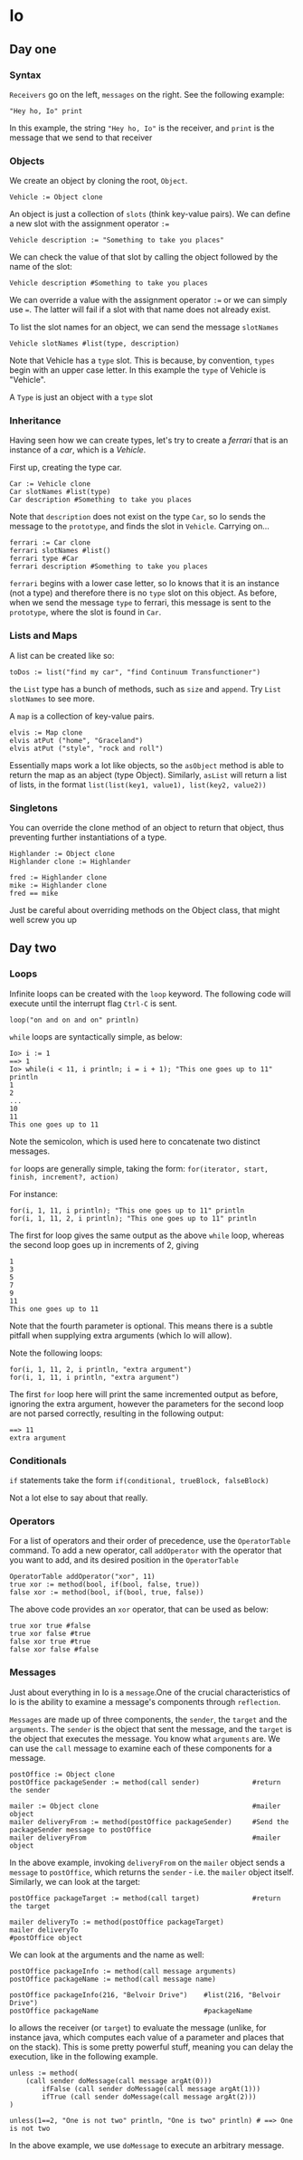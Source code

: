 # Io
## Day one
### Syntax

`Receivers` go on the left, `messages` on the right.
See the following example:
```Io
"Hey ho, Io" print
```
In this example, the string `"Hey ho, Io"` is the receiver, and `print` is the message that we send to that receiver

### Objects

We create an object by cloning the root, `Object`.
```Io
Vehicle := Object clone
```

An object is just a collection of `slots` (think key-value pairs). We can define a new slot with the assignment operator `:=`

```Io
Vehicle description := "Something to take you places"
```

We can check the value of that slot by calling the object followed by the name of the slot:

```Io
Vehicle description #Something to take you places
```

We can override a value with the assignment operator `:=` or we can simply use `=`. The latter will fail if a slot with that name does not already exist.

To list the slot names for an object, we can send the message `slotNames`
```Io
Vehicle slotNames #list(type, description)
```
Note that Vehicle has a `type` slot. This is because, by convention, `types` begin with an upper case letter. In this example the `type` of Vehicle is "Vehicle".  

A `Type` is just an object with a `type` slot 

### Inheritance

Having seen how we can create types, let's try to create a *ferrari* that is an instance of a *car*, which is a *Vehicle*.

First up, creating the type car.
```Io
Car := Vehicle clone
Car slotNames #list(type)
Car description #Something to take you places
```
Note that `description` does not exist on the type `Car`, so Io sends the message to the `prototype`, and finds the slot in `Vehicle`. Carrying on...
```Io
ferrari := Car clone
ferrari slotNames #list()
ferrari type #Car
ferrari description #Something to take you places
```
`ferrari` begins with a lower case letter, so Io knows that it is an instance (not a type) and therefore there is no `type` slot on this object. As before, when we send the message `type` to ferrari, this message is sent to the `prototype`, where the slot is found in `Car`.

### Lists and Maps

A list can be created like so:
```Io
toDos := list("find my car", "find Continuum Transfunctioner")
```
the `List` type has a bunch of methods, such as `size` and `append`. Try `List slotNames` to see more.

A `map` is a collection of key-value pairs.

```Io
elvis := Map clone
elvis atPut ("home", "Graceland")
elvis atPut ("style", "rock and roll")
```

Essentially maps work a lot like objects, so the `asObject` method is able to return the map as an abject (type Object).
Similarly, `asList` will return a list of lists, in the format `list(list(key1, value1), list(key2, value2))`

### Singletons

You can override the clone method of an object to return that object, thus preventing further instantiations of a type.
```Io
Highlander := Object clone
Highlander clone := Highlander

fred := Highlander clone
mike := Highlander clone
fred == mike
```

Just be careful about overriding methods on the Object class, that might well screw you up

## Day two
### Loops

Infinite loops can be created with the `loop` keyword. The following code will execute until the interrupt flag `Ctrl-C` is sent.
```Io
loop("on and on and on" println)
```

`while` loops are syntactically simple, as below:

```
Io> i := 1
==> 1
Io> while(i < 11, i println; i = i + 1); "This one goes up to 11" println
1
2
...
10
11
This one goes up to 11
```
Note the semicolon, which is used here to concatenate two distinct messages.

`for` loops are generally simple, taking the form:
 `for(iterator, start, finish, increment?, action)`
 
 For instance:
```Io
for(i, 1, 11, i println); "This one goes up to 11" println
for(i, 1, 11, 2, i println); "This one goes up to 11" println
```
The first for loop gives the same output as the above `while` loop, whereas the second loop goes up in increments of 2, giving 
```
1
3
5
7
9
11
This one goes up to 11
```
Note that the fourth parameter is optional. This means there is a subtle pitfall when supplying extra arguments (which Io will allow).

Note the following loops:
```Io
for(i, 1, 11, 2, i println, "extra argument")
for(i, 1, 11, i println, "extra argument")
```
The first `for` loop here will print the same incremented output as before, ignoring the extra argument, however the parameters for the second loop are not parsed correctly, resulting in the following output:
```
==> 11
extra argument
```

### Conditionals

`if` statements take the form `if(conditional, trueBlock, falseBlock)`

Not a lot else to say about that really. 

### Operators

For a list of operators and their order of precedence, use the `OperatorTable` command.
To add a new operator, call `addOperator` with the operator that you want to add, and its desired position in the `OperatorTable`
```Io
OperatorTable addOperator("xor", 11)
true xor := method(bool, if(bool, false, true))
false xor := method(bool, if(bool, true, false))
```
The above code provides an `xor` operator, that can be used as below:
```Io
true xor true #false
true xor false #true
false xor true #true
false xor false #false
```
### Messages

Just about everything in Io is a `message`.One of the crucial characteristics of Io is the ability to examine a message's components through `reflection`.

`Messages` are made up of three components, the `sender`, the `target` and the `arguments`.  The `sender` is the object that sent the message, and the `target` is the object that executes the message. You know what `arguments` are.
We can use the `call` message to examine each of these components for a message.

```Io
postOffice := Object clone
postOffice packageSender := method(call sender)             #return the sender

mailer := Object clone                                      #mailer object
mailer deliveryFrom := method(postOffice packageSender)     #Send the packageSender message to postOffice
mailer deliveryFrom                                         #mailer object
```

In the above example, invoking `deliveryFrom` on the `mailer` object sends a `message` to `postOffice`, which returns the `sender` - i.e. the `mailer` object itself.
Similarly, we can look at the target:

```Io
postOffice packageTarget := method(call target)             #return the target

mailer deliveryTo := method(postOffice packageTarget)   
mailer deliveryTo                                           #postOffice object
```

We can look at the arguments and the name as well:
```Io
postOffice packageInfo := method(call message arguments)
postOffice packageName := method(call message name)

postOffice packageInfo(216, "Belvoir Drive")    #list(216, "Belvoir Drive")
postOffice packageName                          #packageName
```
 
Io allows the receiver (or `target`) to evaluate the message (unlike, for instance java, which computes each value of a parameter and places that on the stack).
This is some pretty powerful stuff, meaning you can delay the execution, like in the following example.
```Io
unless := method(
    (call sender doMessage(call message argAt(0))) 
        ifFalse (call sender doMessage(call message argAt(1)))
        ifTrue (call sender doMessage(call message argAt(2)))
)

unless(1==2, "One is not two" println, "One is two" println) # ==> One is not two
```
In the above example, we use `doMessage` to execute an arbitrary message. 